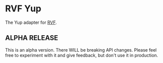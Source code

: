 # RVF Yup

The Yup adapter for [RVF](https://github.com/airjp73/remix-validated-form).

## ALPHA RELEASE

This is an alpha version. There WILL be breaking API changes.
Please feel free to experiment with it and give feedback, but don't use it in production.
